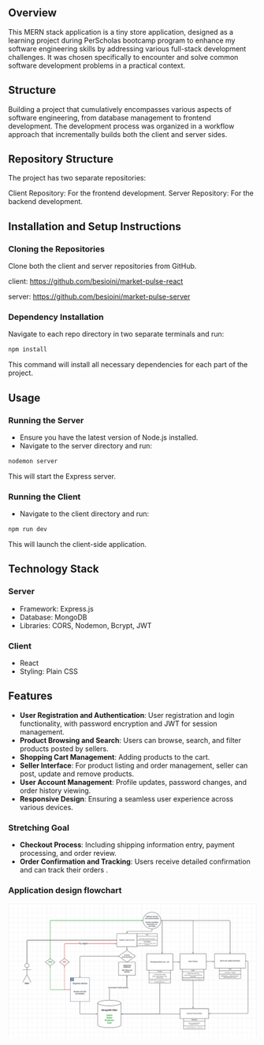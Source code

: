 
## Overview
This MERN stack application is a tiny store application, designed as a learning project during PerScholas bootcamp program to enhance my software engineering skills by addressing various full-stack development challenges. It was chosen specifically to encounter and solve common software development problems in a practical context.

## Structure
Building a project that cumulatively encompasses various aspects of software engineering, from database management to frontend development.
The development process was organized in a workflow approach that incrementally builds both the client and server sides.

## Repository Structure
The project has two separate repositories:

Client Repository: For the frontend development.
Server Repository: For the backend development.

## Installation and Setup Instructions
### Cloning the Repositories
Clone both the client and server repositories from GitHub.

client: https://github.com/besioini/market-pulse-react

server: https://github.com/besioini/market-pulse-server
### Dependency Installation
Navigate to each repo directory in two separate terminals and run:
```bash
npm install
```
This command will install all necessary dependencies for each part of the project.

## Usage
### Running the Server
- Ensure you have the latest version of Node.js installed.
- Navigate to the server directory and run:
```bash
nodemon server
```
This will start the Express server.

### Running the Client
- Navigate to the client directory and run:
```bash
npm run dev
```
This will launch the client-side application.

## Technology Stack
### Server
- Framework: Express.js
- Database: MongoDB
- Libraries: CORS, Nodemon, Bcrypt, JWT

### Client
- React
- Styling: Plain CSS

## Features
- **User Registration and Authentication**: User registration and login functionality, with password encryption and JWT for session management.
- **Product Browsing and Search**: Users can browse, search, and filter products posted by sellers.
- **Shopping Cart Management**: Adding products to the cart.
- **Seller Interface**: For product listing and order management, seller can post, update and remove products. 
- **User Account Management**: Profile updates, password changes, and order history viewing.
- **Responsive Design**: Ensuring a seamless user experience across various devices.
### Stretching Goal
- **Checkout Process**: Including shipping information entry, payment processing, and order review.
- **Order Confirmation and Tracking**: Users receive detailed confirmation and can track their orders .

### Application design flowchart
![](./assets/MarketPulse.png)
